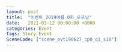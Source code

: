 ```yaml
---
layout: post
title:  "이벤트_2019여름_0화_오프닝"
date:   2021-03-12 00:00:00 +0000
categories: Event
Tags: Story Event
SceneCode: ["scene_evt190627_cp0_q1_s10"]
---
```

